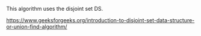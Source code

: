 This algorithm uses the disjoint set DS.

https://www.geeksforgeeks.org/introduction-to-disjoint-set-data-structure-or-union-find-algorithm/
